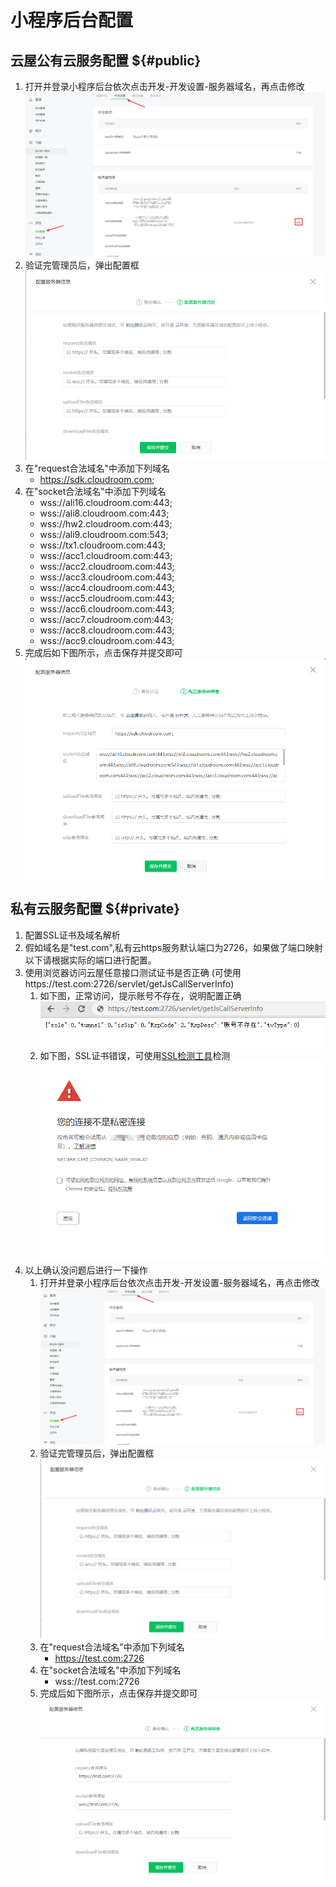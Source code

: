 
# 小程序后台配置

## 云屋公有云服务配置 ${#public}

1. 打开并登录小程序后台依次点击开发-开发设置-服务器域名，再点击修改
![服务器域名设置1](./images/wxconfig/setServer1.png)
1. 验证完管理员后，弹出配置框 
![服务器域名设置2](./images/wxconfig/setServer2.png)
1. 在"request合法域名"中添加下列域名
    * https://sdk.cloudroom.com;
1. 在"socket合法域名"中添加下列域名
    * wss://ali16.cloudroom.com:443;
    * wss://ali8.cloudroom.com:443;
    * wss://hw2.cloudroom.com:443;
    * wss://ali9.cloudroom.com:543;
    * wss://tx1.cloudroom.com:443;
    * wss://acc1.cloudroom.com:443;
    * wss://acc2.cloudroom.com:443;
    * wss://acc3.cloudroom.com:443;
    * wss://acc4.cloudroom.com:443;
    * wss://acc5.cloudroom.com:443;
    * wss://acc6.cloudroom.com:443;
    * wss://acc7.cloudroom.com:443;
    * wss://acc8.cloudroom.com:443;
    * wss://acc9.cloudroom.com:443;
1. 完成后如下图所示，点击保存并提交即可
![服务器域名设置2](./images/wxconfig/setServer3.png)

## 私有云服务配置 ${#private}

1. 配置SSL证书及域名解析
1. 假如域名是"test.com",私有云https服务默认端口为2726，如果做了端口映射以下请根据实际的端口进行配置。
1. 使用浏览器访问云屋任意接口测试证书是否正确 (可使用https://test.com:2726/servlet/getJsCallServerInfo) 
    1. 如下图，正常访问，提示账号不存在，说明配置正确
    ![正确](./images/wxconfig/setServer5.png)
    1. 如下图，SSL证书错误，可使用[SSL检测工具](https://myssl.com/ssl.html)检测
    ![报错类似图片](./images/wxconfig/setServer6.png)
1. 以上确认没问题后进行一下操作
    1. 打开并登录小程序后台依次点击开发-开发设置-服务器域名，再点击修改 
    ![服务器域名设置1](./images/wxconfig/setServer1.png)
    1. 验证完管理员后，弹出配置框
    ![服务器域名设置1](./images/wxconfig/setServer2.png)
    1. 在"request合法域名"中添加下列域名
        * https://test.com:2726
    1. 在"socket合法域名"中添加下列域名
        * wss://test.com:2726
    1. 完成后如下图所示，点击保存并提交即可
    ![服务器域名设置1](./images/wxconfig/setServer4.png)